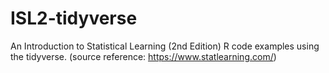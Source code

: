 # ISL2-tidyverse
An Introduction to Statistical Learning (2nd Edition) R code examples using the tidyverse.  (source reference: https://www.statlearning.com/)
